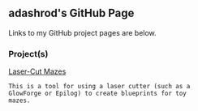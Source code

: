 ## adashrod's GitHub Page

Links to my GitHub project pages are below.

### Project(s)

[Laser-Cut Mazes](https://adashrod.github.io/LaserCutMazes)

```
This is a tool for using a laser cutter (such as a
GlowForge or Epilog) to create blueprints for toy
mazes.
```

